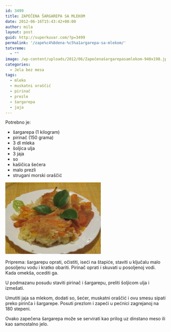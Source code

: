 ```yaml
---
id: 3499
title: ZAPEČENA ŠARGAREPA SA MLEKOM
date: 2012-06-16T15:43:42+00:00
author: mila
layout: post
guid: http://superkuvar.com/?p=3499
permalink: '/zape%c4%8dena-%c5%a1argarepa-sa-mlekom/'
totvreme:
  - ""
image: /wp-content/uploads/2012/06/Zapečenašargarepasamlekom-940x198.jpg
categories:
  - Jela bez mesa
tags:
  - mleko
  - muskatni oraščić
  - pirinač
  - prezle
  - šargarepa
  - jaja
---
```

Potrebno je:

  * šargarepa (1 kilogram)
  * pirinač (150 grama)
  * 3 dl mleka
  * šoljica ulja
  * 3 jaja
  * so
  * kašičica šećera
  * malo prezli
  * strugani morski oraščić

<img class="alignnone size-medium wp-image-3500" title="Zapečenašargarepasamlekom" src="/wp-content/uploads/2012/06/Zape%C4%8Dena%C5%A1argarepasamlekom-300x225.jpg" alt="" width="300" height="225" /> 

Priprema: šargarepu oprati, očistiti, iseći na štapiće, staviti u ključalu malo posoljenu vodu i kratko obariti. Pirinač oprati i skuvati u posoljenoj vodi. Kada omekša, ocediti ga.

U podmazanu posudu staviti pirinač i šargarepu, preliti šoljicom ulja i izmešati.

Umutiti jaja sa mlekom, dodati so, šećer, muskatni oraščić i ovu smesu sipati preko pirinča i šargarepe. Posuti prezlom i zapeći u pećnici zagrejanoj na 180 stepeni.

Ovako zapečena šargarepa može se servirati kao prilog uz dinstano meso ili kao samostalno jelo.